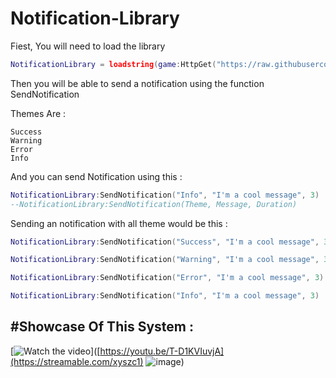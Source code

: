 # Notification-Library

Fiest, You will need to load the library

```lua
NotificationLibrary = loadstring(game:HttpGet("https://raw.githubusercontent.com/lobox920/Notification-Library/main/Library.lua"))()
```
Then you will be able to send a notification using the function SendNotification

Themes Are : 
```
Success
Warning
Error
Info
```
And you can send Notification using this :
```lua
NotificationLibrary:SendNotification("Info", "I'm a cool message", 3)
--NotificationLibrary:SendNotification(Theme, Message, Duration)
```
Sending an notification with all theme would be this :
```lua
NotificationLibrary:SendNotification("Success", "I'm a cool message", 3)

NotificationLibrary:SendNotification("Warning", "I'm a cool message", 3)

NotificationLibrary:SendNotification("Error", "I'm a cool message", 3)

NotificationLibrary:SendNotification("Info", "I'm a cool message", 3)
```
#Showcase Of This System :
--
[![Watch the video](https://img.youtube.com/vi/T-D1KVIuvjA/maxresdefault.jpg)]([https://youtu.be/T-D1KVIuvjA](https://streamable.com/xyszc1)
![image](https://user-images.githubusercontent.com/86623018/210139030-eae98001-c44f-4ed0-aff1-cffb2dbcfc5e.png))

